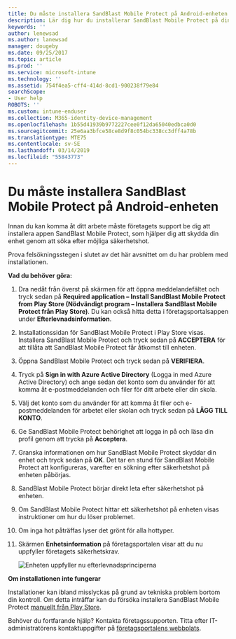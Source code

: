 ```yaml
---
title: Du måste installera SandBlast Mobile Protect på Android-enheten | Microsoft Docs
description: Lär dig hur du installerar SandBlast Mobile Protect på din Android-enhet.
keywords: ''
author: lenewsad
ms.author: lanewsad
manager: dougeby
ms.date: 09/25/2017
ms.topic: article
ms.prod: ''
ms.service: microsoft-intune
ms.technology: ''
ms.assetid: 754f4ea5-cff4-414d-8cd1-900238f79e84
searchScope:
- User help
ROBOTS: ''
ms.custom: intune-enduser
ms.collection: M365-identity-device-management
ms.openlocfilehash: 1b55d41939b9772227cee0f12da65040edbca0d0
ms.sourcegitcommit: 25e6aa3bfce58ce8d9f8c054bc338cc3dff4a78b
ms.translationtype: MTE75
ms.contentlocale: sv-SE
ms.lasthandoff: 03/14/2019
ms.locfileid: "55843773"
---
```

# <a name="you-need-to-install-sandblast-mobile-protect-on-your-android-device"></a>Du måste installera SandBlast Mobile Protect på Android-enheten

Innan du kan komma åt ditt arbete måste företagets support be dig att installera appen SandBlast Mobile Protect, som hjälper dig att skydda din enhet genom att söka efter möjliga säkerhetshot.

Prova felsökningsstegen i slutet av det här avsnittet om du har problem med installationen.

**Vad du behöver göra:**

1. Dra nedåt från överst på skärmen för att öppna meddelandefältet och tryck sedan på **Required application – Install SandBlast Mobile Protect from Play Store (Nödvändigt program – Installera SandBlast Mobile Protect från Play Store)**. Du kan också hitta detta i företagsportalsappen under __Efterlevnadsinformation__.

2. Installationssidan för SandBlast Mobile Protect i Play Store visas. Installera SandBlast Mobile Protect och tryck sedan på **ACCEPTERA** för att tillåta att SandBlast Mobile Protect får åtkomst till enheten.

3. Öppna SandBlast Mobile Protect och tryck sedan på **VERIFIERA**.

4. Tryck på **Sign in with Azure Active Directory** (Logga in med Azure Active Directory) och ange sedan det konto som du använder för att komma åt e-postmeddelanden och filer för ditt arbete eller din skola.

5. Välj det konto som du använder för att komma åt filer och e-postmeddelanden för arbetet eller skolan och tryck sedan på **LÄGG TILL KONTO**.

6. Ge SandBlast Mobile Protect behörighet att logga in på och läsa din profil genom att trycka på **Acceptera**.

7. Granska informationen om hur SandBlast Mobile Protect skyddar din enhet och tryck sedan på **OK**. Det tar en stund för SandBlast Mobile Protect att konfigureras, varefter en sökning efter säkerhetshot på enheten påbörjas.

8. SandBlast Mobile Protect börjar direkt leta efter säkerhetshot på enheten.

9.  Om SandBlast Mobile Protect hittar ett säkerhetshot på enheten visas instruktioner om hur du löser problemet.

10.  Om inga hot påträffas lyser det grönt för alla hottyper.

11. Skärmen **Enhetsinformation** på företagsportalen visar att du nu uppfyller företagets säkerhetskrav.

    ![Enheten uppfyller nu efterlevnadsprinciperna](./media/mtd-device-now-compliant-android.png)

**Om installationen inte fungerar**

Installationer kan ibland misslyckas på grund av tekniska problem bortom din kontroll. Om detta inträffar kan du försöka installera SandBlast Mobile Protect [manuellt från Play Store](https://play.google.com/store/apps/details?id=com.lacoon.security.fox).

Behöver du fortfarande hjälp? Kontakta företagssupporten. Titta efter IT-administratörens kontaktuppgifter på [företagsportalens webbplats](https://go.microsoft.com/fwlink/?linkid=2010980).

